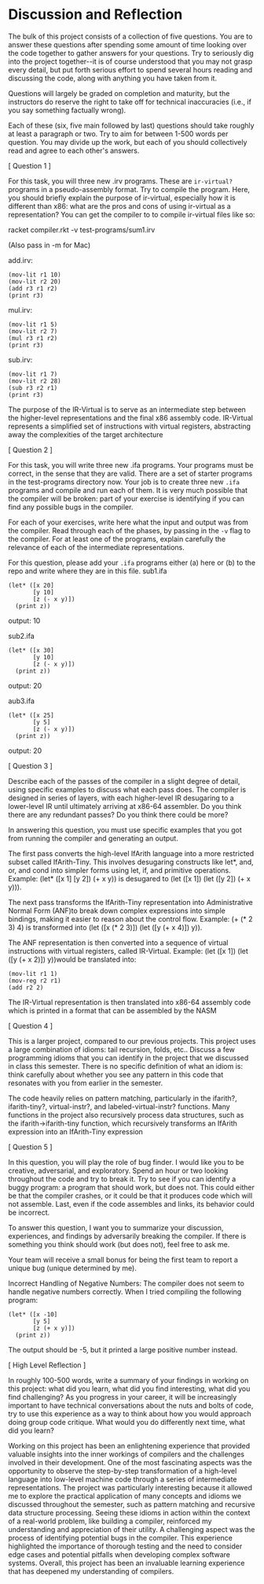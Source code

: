# Discussion and Reflection


The bulk of this project consists of a collection of five
questions. You are to answer these questions after spending some
amount of time looking over the code together to gather answers for
your questions. Try to seriously dig into the project together--it is
of course understood that you may not grasp every detail, but put
forth serious effort to spend several hours reading and discussing the
code, along with anything you have taken from it.

Questions will largely be graded on completion and maturity, but the
instructors do reserve the right to take off for technical
inaccuracies (i.e., if you say something factually wrong).

Each of these (six, five main followed by last) questions should take
roughly at least a paragraph or two. Try to aim for between 1-500
words per question. You may divide up the work, but each of you should
collectively read and agree to each other's answers.

[ Question 1 ] 

For this task, you will three new .irv programs. These are
`ir-virtual?` programs in a pseudo-assembly format. Try to compile the
program. Here, you should briefly explain the purpose of ir-virtual,
especially how it is different than x86: what are the pros and cons of
using ir-virtual as a representation? You can get the compiler to to
compile ir-virtual files like so: 

racket compiler.rkt -v test-programs/sum1.irv 

(Also pass in -m for Mac)

add.irv:
```
(mov-lit r1 10)
(mov-lit r2 20)
(add r3 r1 r2)
(print r3)
```

mul.irv: 
```
(mov-lit r1 5)
(mov-lit r2 7)
(mul r3 r1 r2)
(print r3)
```
sub.irv:
```
(mov-lit r1 7)
(mov-lit r2 28)
(sub r3 r2 r1)
(print r3)
```

The purpose of the IR-Virtual is to serve as an intermediate step between the higher-level representations and the final x86 assembly code. IR-Virtual represents a simplified set of instructions with virtual registers, abstracting away the complexities of the target architecture 

[ Question 2 ] 

For this task, you will write three new .ifa programs. Your programs
must be correct, in the sense that they are valid. There are a set of
starter programs in the test-programs directory now. Your job is to
create three new `.ifa` programs and compile and run each of them. It
is very much possible that the compiler will be broken: part of your
exercise is identifying if you can find any possible bugs in the
compiler.

For each of your exercises, write here what the input and output was
from the compiler. Read through each of the phases, by passing in the
`-v` flag to the compiler. For at least one of the programs, explain
carefully the relevance of each of the intermediate representations.

For this question, please add your `.ifa` programs either (a) here or
(b) to the repo and write where they are in this file.
sub1.ifa
```
(let* ([x 20]
       [y 10]
       [z (- x y)])
  (print z))
```
output: 10

sub2.ifa
```
(let* ([x 30]
       [y 10]
       [z (- x y)])
  (print z))
```
output: 20

aub3.ifa
```
(let* ([x 25]
       [y 5]
       [z (- x y)])
  (print z))
```
output: 20

[ Question 3 ] 

Describe each of the passes of the compiler in a slight degree of
detail, using specific examples to discuss what each pass does. The
compiler is designed in series of layers, with each higher-level IR
desugaring to a lower-level IR until ultimately arriving at x86-64
assembler. Do you think there are any redundant passes? Do you think
there could be more?

In answering this question, you must use specific examples that you
got from running the compiler and generating an output.

The first pass converts the high-level IfArith language into a more restricted subset called IfArith-Tiny. This involves desugaring constructs like let*, and, or, and cond into simpler forms using let, if, and primitive operations.
Example: (let* ([x 1] [y 2]) (+ x y)) is desugared to (let ([x 1]) (let ([y 2]) (+ x y))).

The next pass transforms the IfArith-Tiny representation into Administrative Normal Form (ANF)to break down complex expressions into simple bindings, making it easier to reason about the control flow.
Example: (+ (* 2 3) 4) is transformed into (let ([x (* 2 3)]) (let ([y (+ x 4)]) y)).

The ANF representation is then converted into a sequence of virtual instructions with virtual registers, called IR-Virtual.
Example: (let ([x 1]) (let ([y (+ x 2)]) y))would be translated into:
```
(mov-lit r1 1)
(mov-reg r2 r1)
(add r2 2)
```
The IR-Virtual representation is then translated into x86-64 assembly code which is printed in a format that can be assembled by the NASM 


[ Question 4 ] 

This is a larger project, compared to our previous projects. This
project uses a large combination of idioms: tail recursion, folds,
etc.. Discuss a few programming idioms that you can identify in the
project that we discussed in class this semester. There is no specific
definition of what an idiom is: think carefully about whether you see
any pattern in this code that resonates with you from earlier in the
semester.

The code heavily relies on pattern matching, particularly in the ifarith?, ifarith-tiny?, virtual-instr?, and labeled-virtual-instr? functions. Many functions in the project also recursively process data structures, such as the ifarith->ifarith-tiny function, which recursively transforms an IfArith expression into an IfArith-Tiny expression

[ Question 5 ] 

In this question, you will play the role of bug finder. I would like
you to be creative, adversarial, and exploratory. Spend an hour or two
looking throughout the code and try to break it. Try to see if you can
identify a buggy program: a program that should work, but does
not. This could either be that the compiler crashes, or it could be
that it produces code which will not assemble. Last, even if the code
assembles and links, its behavior could be incorrect.

To answer this question, I want you to summarize your discussion,
experiences, and findings by adversarily breaking the compiler. If
there is something you think should work (but does not), feel free to
ask me.

Your team will receive a small bonus for being the first team to
report a unique bug (unique determined by me).

Incorrect Handling of Negative Numbers:
The compiler does not seem to handle negative numbers correctly. When I tried compiling the following program:
```
(let* ([x -10]
       [y 5]
       [z (+ x y)])
  (print z))
```
The output should be -5, but it printed a large positive number instead.

[ High Level Reflection ] 

In roughly 100-500 words, write a summary of your findings in working
on this project: what did you learn, what did you find interesting,
what did you find challenging? As you progress in your career, it will
be increasingly important to have technical conversations about the
nuts and bolts of code, try to use this experience as a way to think
about how you would approach doing group code critique. What would you
do differently next time, what did you learn?

Working on this project has been an enlightening experience that provided valuable insights into the inner workings of compilers and the challenges involved in their development. One of the most fascinating aspects was the opportunity to observe the step-by-step transformation of a high-level language into low-level machine code through a series of intermediate representations.
The project was particularly interesting because it allowed me to explore the practical application of many concepts and idioms we discussed throughout the semester, such as pattern matching and recursive data structure processing. Seeing these idioms in action within the context of a real-world problem, like building a compiler, reinforced my understanding and appreciation of their utility. A challenging aspect was the process of identifying potential bugs in the compiler.
This experience highlighted the importance of thorough testing and the need to consider edge cases and potential pitfalls when developing complex software systems. Overall, this project has been an invaluable learning experience that has deepened my understanding of compilers.

